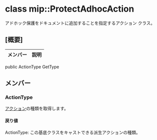 # <a name="class-mipprotectadhocaction"></a>class mip::ProtectAdhocAction 
アドホック保護をドキュメントに追加することを指定するアクション クラス。
## <a name="summary"></a>[概要]
 メンバー                        | 説明                                
--------------------------------|---------------------------------------------
public ActionType GetType
## <a name="members"></a>メンバー
### <a name="actiontype"></a>ActionType
[アクション](#classmip_1_1_action)の種類を取得します。
#### <a name="returns"></a>戻り値
ActionType: この基底クラスをキャストできる派生アクションの種類。